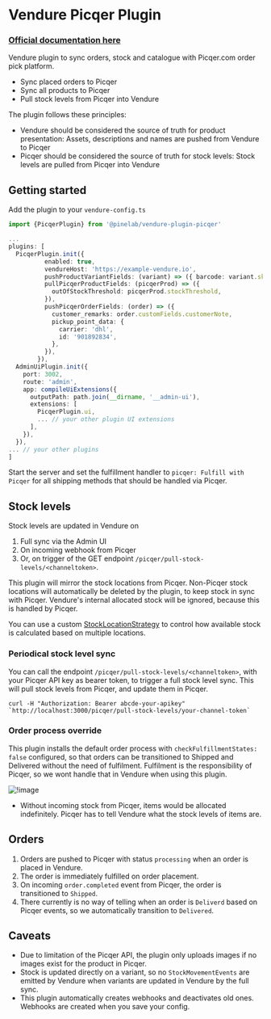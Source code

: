 # Vendure Picqer Plugin

### [Official documentation here](https://pinelab-plugins.com/plugin/vendure-plugin-picqer)

Vendure plugin to sync orders, stock and catalogue with Picqer.com order pick platform.

- Sync placed orders to Picqer
- Sync all products to Picqer
- Pull stock levels from Picqer into Vendure

The plugin follows these principles:

- Vendure should be considered the source of truth for product presentation: Assets, descriptions and names are pushed from Vendure to Picqer
- Picqer should be considered the source of truth for stock levels: Stock levels are pulled from Picqer into Vendure

## Getting started

Add the plugin to your `vendure-config.ts`

```ts
import {PicqerPlugin} from '@pinelab/vendure-plugin-picqer'

...
plugins: [
  PicqerPlugin.init({
          enabled: true,
          vendureHost: 'https://example-vendure.io',
          pushProductVariantFields: (variant) => ({ barcode: variant.sku }),
          pullPicqerProductFields: (picqerProd) => ({
            outOfStockThreshold: picqerProd.stockThreshold,
          }),
          pushPicqerOrderFields: (order) => ({
            customer_remarks: order.customFields.customerNote,
            pickup_point_data: {
              carrier: 'dhl',
              id: '901892834',
            },
          }),
        }),
  AdminUiPlugin.init({
    port: 3002,
    route: 'admin',
    app: compileUiExtensions({
      outputPath: path.join(__dirname, '__admin-ui'),
      extensions: [
        PicqerPlugin.ui,
        ... // your other plugin UI extensions
      ],
    }),
  }),
... // your other plugins
]

```

Start the server and set the fulfillment handler to `picqer: Fulfill with Picqer` for all shipping methods that should be handled via Picqer.

## Stock levels

Stock levels are updated in Vendure on

1. Full sync via the Admin UI
2. On incoming webhook from Picqer
3. Or, on trigger of the GET endpoint `/picqer/pull-stock-levels/<channeltoken>`.

This plugin will mirror the stock locations from Picqer. Non-Picqer stock locations will automatically be deleted by the plugin, to keep stock in sync with Picqer. Vendure's internal allocated stock will be ignored, because this is handled by Picqer.

You can use a custom [StockLocationStrategy](https://github.com/vendure-ecommerce/vendure/blob/major/packages/core/src/config/catalog/default-stock-location-strategy.ts) to control how available stock is calculated based on multiple locations.

### Periodical stock level sync

You can call the endpoint `/picqer/pull-stock-levels/<channeltoken>`, with your Picqer API key as bearer token, to trigger a full stock level sync. This will pull stock levels from Picqer, and update them in Picqer.

```
curl -H "Authorization: Bearer abcde-your-apikey" `http://localhost:3000/picqer/pull-stock-levels/your-channel-token`
```

### Order process override

This plugin installs the default order process with `checkFulfillmentStates: false` configured, so that orders can be transitioned to Shipped and Delivered without the need of fulfilment. Fulfilment is the responsibility of Picqer, so we wont handle that in Vendure when using this plugin.

![!image](https://www.plantuml.com/plantuml/png/VOv1IyD048Nl-HNl1rH9Uog1I8iNRnQYtfVCn0nkPkFk1F7VIvgjfb2yBM_VVEyx97FHfi4NZrvO3NSFU6EbANA58n4iO0Sn7jBy394u5hbmrUrTmhP4ij1-87JBoIteoNt3AI6ncUT_Y4VlG-kCB_lL0d_M9wTKRyiDN6vGlLiJJj9-SgpGiDB2XuMSuaki3vEXctmdVc2r8l-ijvjv2TD8ytuNcSz1lR_7wvA9NifmwKfil_OgRy5VejCa9a7_x9fUnf5fy-lNHdOc-fv5pwQfECoCmVy0)

- Without incoming stock from Picqer, items would be allocated indefinitely. Picqer has to tell Vendure what the stock levels of items are.

## Orders

1. Orders are pushed to Picqer with status `processing` when an order is placed in Vendure.
2. The order is immediately fulfilled on order placement.
3. On incoming `order.completed` event from Picqer, the order is transitioned to `Shipped`.
4. There currently is no way of telling when an order is `Deliverd` based on Picqer events, so we automatically transition to `Delivered`.

## Caveats

- Due to limitation of the Picqer API, the plugin only uploads images if no images exist for the product in Picqer.
- Stock is updated directly on a variant, so no `StockMovementEvents` are emitted by Vendure when variants are updated in Vendure by the full sync.
- This plugin automatically creates webhooks and deactivates old ones. Webhooks are created when you save your config.
